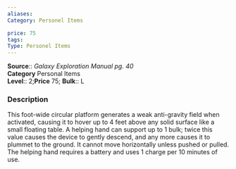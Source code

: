 ```yaml
---
aliases: 
Category: Personel Items

price: 75
tags: 
Type: Personel Items
---
```

**Source**:: _Galaxy Exploration Manual pg. 40_  
**Category** Personal Items  
**Level**:: 2;**Price** 75; **Bulk**:: L

### Description

This foot-wide circular platform generates a weak anti-gravity field when activated, causing it to hover up to 4 feet above any solid surface like a small floating table. A helping hand can support up to 1 bulk; twice this value causes the device to gently descend, and any more causes it to plummet to the ground. It cannot move horizontally unless pushed or pulled. The helping hand requires a battery and uses 1 charge per 10 minutes of use.
